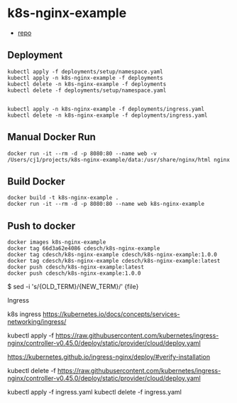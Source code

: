 # k8s-nginx-example

- [repo](https://github.com/cdesch/k8s-nginx-example)

## Deployment

    kubectl apply -f deployments/setup/namespace.yaml
    kubectl apply -n k8s-nginx-example -f deployments
    kubectl delete -n k8s-nginx-example -f deployments
    kubectl delete -f deployments/setup/namespace.yaml


    kubectl apply -n k8s-nginx-example -f deployments/ingress.yaml
    kubectl delete -n k8s-nginx-example -f deployments/ingress.yaml


## Manual Docker Run

    docker run -it --rm -d -p 8080:80 --name web -v /Users/cj1/projects/k8s-nginx-example/data:/usr/share/nginx/html nginx

## Build Docker

    docker build -t k8s-nginx-example .
    docker run -it --rm -d -p 8080:80 --name web k8s-nginx-example

## Push to docker

    docker images k8s-nginx-example 
    docker tag 66d3a62e4086 cdesch/k8s-nginx-example
    docker tag cdesch/k8s-nginx-example cdesch/k8s-nginx-example:1.0.0
    docker tag cdesch/k8s-nginx-example cdesch/k8s-nginx-example:latest
    docker push cdesch/k8s-nginx-example:latest
    docker push cdesch/k8s-nginx-example:1.0.0


$ sed -i 's/{OLD_TERM}/{NEW_TERM}/' {file}

    


Ingress

  
k8s ingress https://kubernetes.io/docs/concepts/services-networking/ingress/

kubectl apply -f https://raw.githubusercontent.com/kubernetes/ingress-nginx/controller-v0.45.0/deploy/static/provider/cloud/deploy.yaml

https://kubernetes.github.io/ingress-nginx/deploy/#verify-installation

kubectl delete -f https://raw.githubusercontent.com/kubernetes/ingress-nginx/controller-v0.45.0/deploy/static/provider/cloud/deploy.yaml

kubectl apply -f ingress.yaml
kubectl delete -f ingress.yaml



